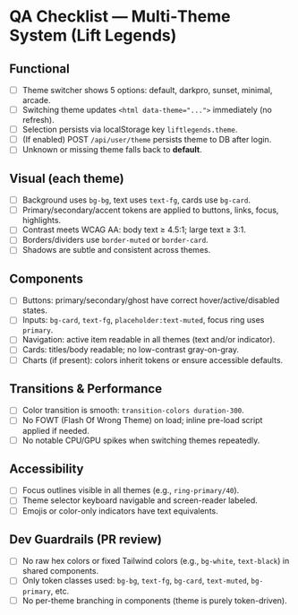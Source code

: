 # QA Checklist — Multi‑Theme System (Lift Legends)

## Functional
- [ ] Theme switcher shows 5 options: default, darkpro, sunset, minimal, arcade.
- [ ] Switching theme updates `<html data-theme="...">` immediately (no refresh).
- [ ] Selection persists via localStorage key `liftlegends.theme`.
- [ ] (If enabled) POST `/api/user/theme` persists theme to DB after login.
- [ ] Unknown or missing theme falls back to **default**.

## Visual (each theme)
- [ ] Background uses `bg-bg`, text uses `text-fg`, cards use `bg-card`.
- [ ] Primary/secondary/accent tokens are applied to buttons, links, focus, highlights.
- [ ] Contrast meets WCAG AA: body text ≥ 4.5:1; large text ≥ 3:1.
- [ ] Borders/dividers use `border-muted` or `border-card`.
- [ ] Shadows are subtle and consistent across themes.

## Components
- [ ] Buttons: primary/secondary/ghost have correct hover/active/disabled states.
- [ ] Inputs: `bg-card`, `text-fg`, `placeholder:text-muted`, focus ring uses `primary`.
- [ ] Navigation: active item readable in all themes (text and/or indicator).
- [ ] Cards: titles/body readable; no low-contrast gray-on-gray.
- [ ] Charts (if present): colors inherit tokens or ensure accessible defaults.

## Transitions & Performance
- [ ] Color transition is smooth: `transition-colors duration-300`.
- [ ] No FOWT (Flash Of Wrong Theme) on load; inline pre-load script applied if needed.
- [ ] No notable CPU/GPU spikes when switching themes repeatedly.

## Accessibility
- [ ] Focus outlines visible in all themes (e.g., `ring-primary/40`).
- [ ] Theme selector keyboard navigable and screen-reader labeled.
- [ ] Emojis or color-only indicators have text equivalents.

## Dev Guardrails (PR review)
- [ ] No raw hex colors or fixed Tailwind colors (e.g., `bg-white`, `text-black`) in shared components.
- [ ] Only token classes used: `bg-bg`, `text-fg`, `bg-card`, `text-muted`, `bg-primary`, etc.
- [ ] No per-theme branching in components (theme is purely token-driven).
